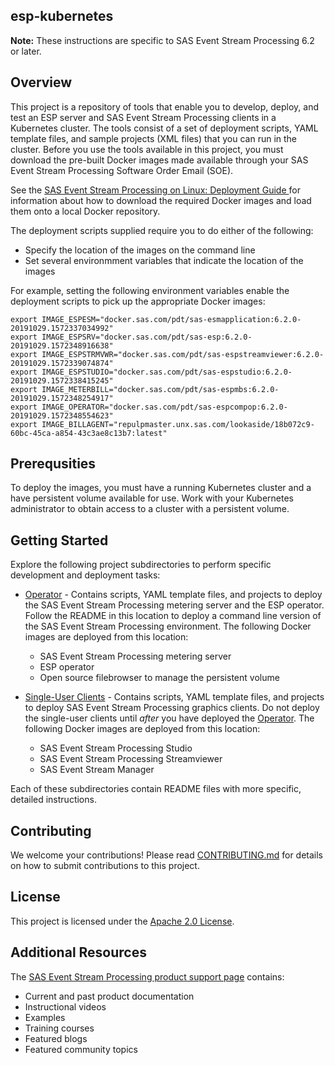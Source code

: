 ## esp-kubernetes

**Note:** These instructions are specific to SAS Event Stream Processing 6.2 or later.

## Overview
This project is a repository of tools that enable you to develop, deploy, and test an ESP server and SAS Event Stream Processing 
clients in a Kubernetes cluster.  The tools consist of a set of deployment scripts, YAML template files, and sample projects (XML files) that you can run in the cluster. Before you use the tools available in this project, you must download the pre-built Docker images made available through your 
SAS Event Stream Processing Software Order Email (SOE).  

See the 
[SAS Event Stream Processing on Linux: Deployment Guide ](http://pubshelpcenter.unx.sas.com:8080/test/?cdcId=espcdc&cdcVersion=6.2&docsetId=dplyesp0phy0lax&docsetTarget=titlepage.htm&locale=en) for information about how to download the required Docker images and load them onto a local Docker repository. 

The deployment scripts supplied require you to do either of the following:
* Specify the location of the images on the command line
* Set several environmment variables that indicate the location of the images

For example, setting the following environment variables enable the deployment scripts to pick up the appropriate Docker images:

```shell
export IMAGE_ESPESM="docker.sas.com/pdt/sas-esmapplication:6.2.0-20191029.1572337034992"
export IMAGE_ESPSRV="docker.sas.com/pdt/sas-esp:6.2.0-20191029.1572348916638"
export IMAGE_ESPSTRMVWR="docker.sas.com/pdt/sas-espstreamviewer:6.2.0-20191029.1572339074874"
export IMAGE_ESPSTUDIO="docker.sas.com/pdt/sas-espstudio:6.2.0-20191029.1572338415245"
export IMAGE_METERBILL="docker.sas.com/pdt/sas-espmbs:6.2.0-20191029.1572348254917"
export IMAGE_OPERATOR="docker.sas.com/pdt/sas-espcompop:6.2.0-20191029.1572348554623"
export IMAGE_BILLAGENT="repulpmaster.unx.sas.com/lookaside/18b072c9-60bc-45ca-a854-43c3ae8c13b7:latest"
```

## Prerequsities
To deploy the images, you must have a running Kubernetes cluster and a have persistent volume available for use.  Work with your Kubernetes administrator to obtain access to a cluster with a persistent volume.

## Getting Started

Explore the following project subdirectories to perform specific development and deployment tasks:

* [Operator](/operator) - Contains scripts, YAML template files, and projects to deploy the SAS Event Stream Processing metering server 
and the ESP operator. Follow the README in this location to deploy a command line version of the SAS Event Stream Processing environment.
The following Docker images are deployed from this location:
  * SAS Event Stream Processing metering server
  * ESP operator
  * Open source filebrowser to manage the persistent volume


* [Single-User Clients](/single_user_clients) - Contains scripts, YAML template files, and projects to deploy SAS Event Stream Processing 
graphics clients.  Do not deploy the single-user clients until *after* you have deployed the [Operator](/operator). The following Docker 
images are deployed from this location: 
  * SAS Event Stream Processing Studio
  * SAS Event Stream Processing Streamviewer
  * SAS Event Stream Manager


Each of these subdirectories contain README files with more specific, detailed instructions.

## Contributing

We welcome your contributions! Please read [CONTRIBUTING.md](CONTRIBUTING.md) for details on how to submit contributions to this project.

## License

This project is licensed under the [Apache 2.0 License](LICENSE).

## Additional Resources

The [SAS Event Stream Processing product support page](https://support.sas.com/en/software/event-stream-processing-support.html)
contains:
* Current and past product documentation
* Instructional videos
* Examples
* Training courses
* Featured blogs
* Featured community topics
